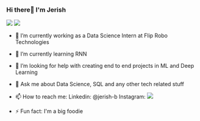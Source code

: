 ### Hi there👋 I'm Jerish

<img src="https://github-readme-stats.vercel.app/api?username=Jerish7&&show_icons=true&title_color=ffffff&icon_color=bb2acf&text_color=daf7dc&bg_color=151515" />

<img src="https://github-readme-stats.vercel.app/api/top-langs/?username=Jerish7" />

- 🔭 I’m currently working as a Data Science Intern at Flip Robo Technologies

- 🌱 I’m currently learning RNN 

- 🤔 I’m looking for help with creating end to end projects in ML and Deep Learning

- 💬 Ask me about Data Science, SQL and any other tech related stuff

- 📫 How to reach me: Linkedin: @jerish-b Instagram: <img src="{https://img.shields.io/badge/Instagram-E4405F?style=for-the-badge&logo=instagram&logoColor=white}" />

- ⚡ Fun fact: I'm a big foodie

